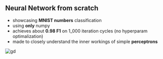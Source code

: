 ## Neural Network from scratch

- showcasing **MNIST numbers** classification
- using **only** numpy
- achieves about **0.98 F1** on 1_000 iteration cycles (no hyperparam optimalization)
- made to closely understand the inner workings of simple **perceptrons**
  
![gd](https://github.com/user-attachments/assets/940665e1-029f-4e14-bf7a-f36747519eec)
